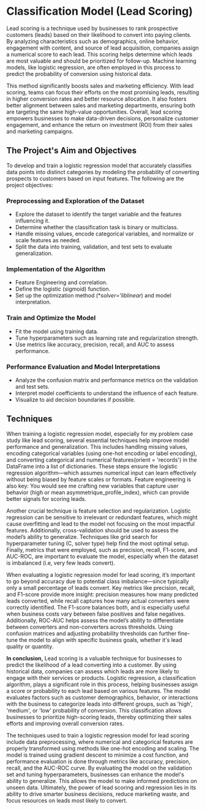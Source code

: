 # Classification  Model (Lead Scoring)
Lead scoring is a technique used by businesses to rank prospective customers (leads) based on their likelihood to convert into paying clients. By analyzing characteristics such as demographics, online behavior, engagement with content, and source of lead acquisition, companies assign a numerical score to each lead. This scoring helps determine which leads are most valuable and should be prioritized for follow-up. Machine learning models, like logistic regression, are often employed in this process to predict the probability of conversion using historical data.

This method significantly boosts sales and marketing efficiency. With lead scoring, teams can focus their efforts on the most promising leads, resulting in higher conversion rates and better resource allocation. It also fosters better alignment between sales and marketing departments, ensuring both are targeting the same high-value opportunities. Overall, lead scoring empowers businesses to make data-driven decisions, personalize customer engagement, and enhance the return on investment (ROI) from their sales and marketing campaigns.
## The Project's Aim and Objectives
To develop and train a logistic regression model that accurately classifies data points into distinct categories by modeling the probability of converting prospects to customers based on input features. The following are the project objectives:

### Preprocessing and Exploration of the Dataset
* Explore the dataset to identify the target variable and the features influencing it.
* Determine whether the classification task is binary or multiclass.
* Handle missing values, encode categorical variables, and normalize or scale features as needed.
* Split the data into training, validation, and test sets to evaluate generalization.

### Implementation of the Algorithm
* Feature Engineering and correlation. 
* Define the logistic (sigmoid) function.
* Set up the optimization method (**solver='liblinear*) and model interpretation.

### Train and Optimize the Model
* Fit the model using training data.
* Tune hyperparameters such as learning rate and regularization strength.
* Use metrics like accuracy, precision, recall, and AUC to assess performance.

### Performance Evaluation and Model Interpretations
* Analyze the confusion matrix and performance metrics on the validation and test sets.
* Interpret model coefficients to understand the influence of each feature.
* Visualize to aid decision boundaries if possible.

## Techniques
When training a logistic regression model, especially for my problem case study like lead scoring, several essential techniques help improve model performance and generalization. This includes handling missing values, encoding categorical variables (using one-hot encoding or label encoding), and converting categorical and numerical features(orient = 'records') in the DataFrame into a list of dictionaries. These steps ensure the logistic regression algorithm—which assumes numerical input can learn effectively without being biased by feature scales or formats. Feature engineering is also key: You would see me crafting new variables that capture user behavior (high or mean asymmetrique_profile_index), which can provide better signals for scoring leads.

Another crucial technique is feature selection and regularization. Logistic regression can be sensitive to irrelevant or redundant features, which might cause overfitting and lead to the model not focusing on the most impactful features. Additionally, cross-validation should be used to assess the model’s ability to generalize. Techniques like grid search for hyperparameter tuning (C, solver type) help find the most optimal setup. Finally, metrics that were employed, such as precision, recall, F1-score, and AUC-ROC, are important to evaluate the model, especially when the dataset is imbalanced (i.e, very few leads convert).

When evaluating a logistic regression model for lead scoring, it’s important to go beyond accuracy due to potential class imbalance—since typically only a small percentage of leads convert. Key metrics like precision, recall, and F1-score provide more insight: precision measures how many predicted leads converted, while recall captures how many actual converters were correctly identified. The F1-score balances both, and is especially useful when business costs vary between false positives and false negatives. Additionally, ROC-AUC helps assess the model’s ability to differentiate between converters and non-converters across thresholds. Using confusion matrices and adjusting probability thresholds can further fine-tune the model to align with specific business goals, whether it's lead quality or quantity.

**In conclusion,** Lead scoring is a valuable technique for businesses to predict the likelihood of a lead converting into a customer. By using historical data, companies can assess which leads are more likely to engage with their services or products. Logistic regression, a classification algorithm, plays a significant role in this process, helping businesses assign a score or probability to each lead based on various features. The model evaluates factors such as customer demographics, behavior, or interactions with the business to categorize leads into different groups, such as 'high', 'medium', or 'low' probability of conversion. This classification allows businesses to prioritize high-scoring leads, thereby optimizing their sales efforts and improving overall conversion rates.

The techniques used to train a logistic regression model for lead scoring include data preprocessing, where numerical and categorical features are properly transformed using methods like one-hot encoding and scaling. The model is trained using gradient descent to minimize a cost function, and performance evaluation is done through metrics like accuracy, precision, recall, and the AUC-ROC curve. By evaluating the model on the validation set and tuning hyperparameters, businesses can enhance the model's ability to generalize. This allows the model to make informed predictions on unseen data. Ultimately, the power of lead scoring and regression lies in its ability to drive smarter business decisions, reduce marketing waste, and focus resources on leads most likely to convert.

